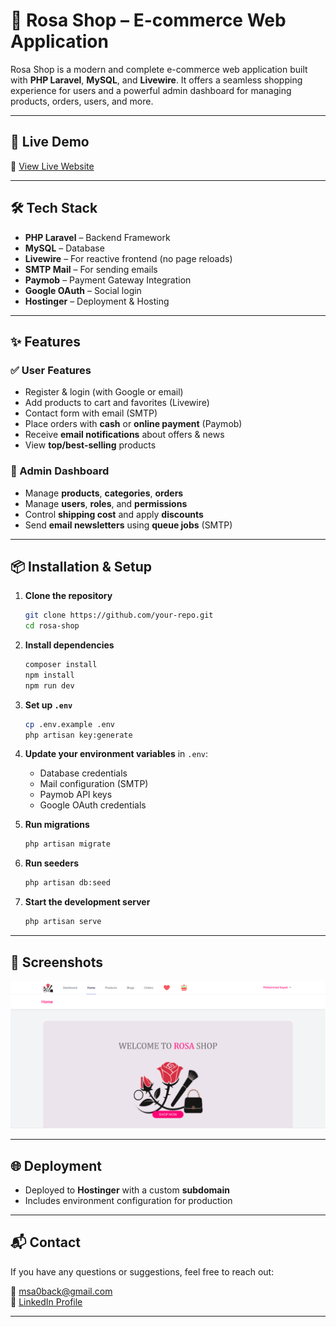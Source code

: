 # 🌹 Rosa Shop – E-commerce Web Application

Rosa Shop is a modern and complete e-commerce web application built with **PHP Laravel**, **MySQL**, and **Livewire**. It offers a seamless shopping experience for users and a powerful admin dashboard for managing products, orders, users, and more.

---

## 🚀 Live Demo

🔗 [View Live Website](https://rosa.mo-sayed.site)

---

## 🛠️ Tech Stack

- **PHP Laravel** – Backend Framework  
- **MySQL** – Database  
- **Livewire** – For reactive frontend (no page reloads)  
- **SMTP Mail** – For sending emails  
- **Paymob** – Payment Gateway Integration  
- **Google OAuth** – Social login  
- **Hostinger** – Deployment & Hosting  

---

## ✨ Features

### ✅ User Features

- Register & login (with Google or email)
- Add products to cart and favorites (Livewire)
- Contact form with email (SMTP)
- Place orders with **cash** or **online payment** (Paymob)
- Receive **email notifications** about offers & news
- View **top/best-selling** products

### 🔧 Admin Dashboard

- Manage **products**, **categories**, **orders**
- Manage **users**, **roles**, and **permissions**
- Control **shipping cost** and apply **discounts**
- Send **email newsletters** using **queue jobs** (SMTP)

---

## 📦 Installation & Setup

1. **Clone the repository**
   ```bash
   git clone https://github.com/your-repo.git
   cd rosa-shop
   ```

2. **Install dependencies**
   ```bash
   composer install
   npm install
   npm run dev
   ```

3. **Set up `.env`**
   ```bash
   cp .env.example .env
   php artisan key:generate
   ```

4. **Update your environment variables** in `.env`:
   - Database credentials
   - Mail configuration (SMTP)
   - Paymob API keys
   - Google OAuth credentials

5. **Run migrations**
   ```bash
   php artisan migrate
   ```
6. **Run seeders**
   ```bash
   php artisan db:seed
   ```

7. **Start the development server**
   ```bash
   php artisan serve
   ```

---

## 📸 Screenshots

<p align="center">
    <img src="./imgs/rosa.png" width="1000" alt="Rosa Shop">
</p>

---

## 🌐 Deployment

- Deployed to **Hostinger** with a custom **subdomain**
- Includes environment configuration for production

---

## 📬 Contact

If you have any questions or suggestions, feel free to reach out:

📧 msa0back@gmail.com  
🔗 [LinkedIn Profile](https://www.linkedin.com/in/mohamed-sayed-back-end0)

---
